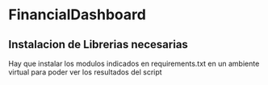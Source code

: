 # FinancialDashboard

## Instalacion de Librerias necesarias
Hay que instalar los modulos indicados en requirements.txt en un ambiente virtual para poder ver los resultados del script

